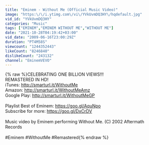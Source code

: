 ```yaml
---
title: "Eminem - Without Me (Official Music Video)"
image: "https:\/\/i.ytimg.com\/vi\/YVkUvmDQ3HY\/hqdefault.jpg"
vid_id: "YVkUvmDQ3HY"
categories: "Music"
tags: ["EMINEM","EMINEM WITHOUT ME","WITHOUT ME"]
date: "2021-10-28T04:19:42+03:00"
vid_date: "2009-06-16T23:00:29Z"
duration: "PT4M58S"
viewcount: "1244352443"
likeCount: "8246840"
dislikeCount: "243132"
channel: "EminemVEVO"
---
```

{% raw %}CELEBRATING ONE BILLION VIEWS!!!<br />REMASTERED IN HD!<br />iTunes: <a rel="nofollow" target="blank" href="http://smarturl.it/WithoutMe">http://smarturl.it/WithoutMe</a>  <br />Amazon: <a rel="nofollow" target="blank" href="http://smarturl.it/WithoutMeAmz">http://smarturl.it/WithoutMeAmz</a> <br />Google Play: <a rel="nofollow" target="blank" href="http://smarturl.it/WithoutMeGP">http://smarturl.it/WithoutMeGP</a>  <br /><br />Playlist Best of Eminem: <a rel="nofollow" target="blank" href="https://goo.gl/AquNpo">https://goo.gl/AquNpo</a><br />Subscribe for more: <a rel="nofollow" target="blank" href="https://goo.gl/DxCrDV">https://goo.gl/DxCrDV</a><br /><br />Music video by Eminem performing Without Me. (C) 2002 Aftermath Records<br /><br />#Eminem #WithoutMe #Remastered{% endraw %}
